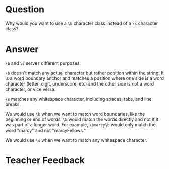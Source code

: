 # Question
Why would you want to use a `\b` character class instead of a `\s` character class?

# Answer
`\b` and `\s` serves different purposes. 

`\b` doesn't match any actual character but rather position within the string. It is a word boundary anchor and matches a position where one side is a word character (letter, digit, underscore, etc) and the other side is not a word character, or vice versa.

`\s` matches any whitespace character, including spaces, tabs, and line breaks. 

We would use `\b` when we want to match word boundaries, like the beginning or end of words. `\b` would match the words directly and not if it was part of a longer word. For example, `\bmarcy\b` would only match the word "marcy" and not "marcyFellows." 

We would use `\s` when we want to match any whitespace character. 

# Teacher Feedback